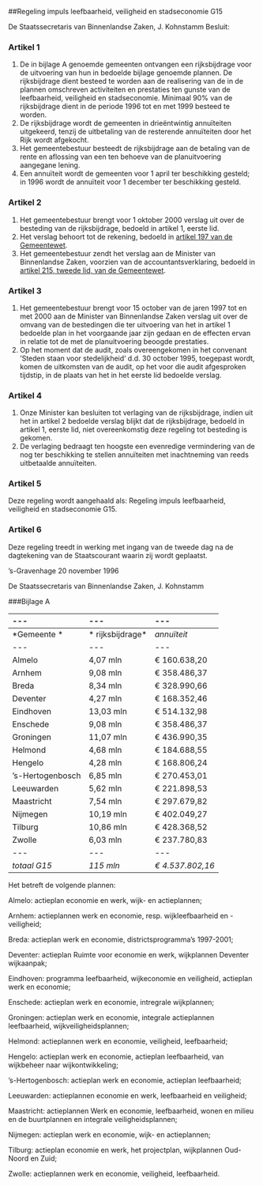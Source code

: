 <meta http-equiv='Content-Type' content='text/html; charset=utf-8' />

##Regeling impuls leefbaarheid, veiligheid en stadseconomie G15

De Staatssecretaris van Binnenlandse Zaken, J. Kohnstamm  Besluit:    

### Artikel 1  

1.  De in bijlage A genoemde gemeenten ontvangen een rijksbijdrage voor de uitvoering van hun in bedoelde bijlage genoemde plannen. De rijksbijdrage dient besteed te worden aan de realisering van de in de plannen omschreven activiteiten en prestaties ten gunste van de leefbaarheid, veiligheid en stadseconomie. Minimaal 90% van de rijksbijdrage dient in de periode 1996 tot en met 1999 besteed te worden.   
2.  De rijksbijdrage wordt de gemeenten in drieëntwintig annuïteiten uitgekeerd, tenzij de uitbetaling van de resterende annuïteiten door het Rijk wordt afgekocht.   
3.  Het gemeentebestuur besteedt de rijksbijdrage aan de betaling van de rente en aflossing van een ten behoeve van de planuitvoering aangegane lening.   
4.  Een annuïteit wordt de gemeenten voor 1 april ter beschikking gesteld; in 1996 wordt de annuïteit voor 1 december ter beschikking gesteld.  

### Artikel 2  

1.  Het gemeentebestuur brengt voor 1 oktober 2000 verslag uit over de besteding van de rijksbijdrage, bedoeld in artikel 1, eerste lid.   
2.  Het verslag behoort tot de rekening, bedoeld in [artikel 197 van de Gemeentewet](../../../../../../../../../wet/gemeentewet/BWBR0005416/README.md).   
3.  Het gemeentebestuur zendt het verslag aan de Minister van Binnenlandse Zaken, voorzien van de accountantsverklaring, bedoeld in [artikel 215, tweede lid, van de Gemeentewet](../../../../../../../../../wet/gemeentewet/BWBR0005416/README.md).  

### Artikel 3  

1.  Het gemeentebestuur brengt voor 15 october van de jaren 1997 tot en met 2000 aan de Minister van Binnenlandse Zaken verslag uit over de omvang van de bestedingen die ter uitvoering van het in artikel 1 bedoelde plan in het voorgaande jaar zijn gedaan en de effecten ervan in relatie tot de met de planuitvoering beoogde prestaties.   
2.  Op het moment dat de audit, zoals overeengekomen in het convenant ’Steden staan voor stedelijkheid’ d.d. 30 october 1995, toegepast wordt, komen de uitkomsten van de audit, op het voor die audit afgesproken tijdstip, in de plaats van het in het eerste lid bedoelde verslag.   

### Artikel 4  

1.  Onze Minister kan besluiten tot verlaging van de rijksbijdrage, indien uit het in artikel 2 bedoelde verslag blijkt dat de rijksbijdrage, bedoeld in artikel 1, eerste lid, niet overeenkomstig deze regeling tot besteding is gekomen.   
2.  De verlaging bedraagt ten hoogste een evenredige vermindering van de nog ter beschikking te stellen annuïteiten met inachtneming van reeds uitbetaalde annuïteiten.   

### Artikel 5  

Deze regeling wordt aangehaald als: Regeling impuls leefbaarheid, veiligheid en stadseconomie G15. 

### Artikel 6  

Deze regeling treedt in werking met ingang van de tweede dag na de dagtekening van de Staatscourant waarin zij wordt geplaatst. 

’s-Gravenhage 
20 november 1996    

De 
Staatssecretaris van Binnenlandse Zaken,
J. Kohnstamm    

###Bijlage A 

| --- | --- | --- |
|:---|:---|:---|
|*Gemeente * |* rijksbijdrage* |*annuïteit* |
| --- | --- | --- |
|Almelo |4,07 mln |€ 160.638,20 |
|Arnhem |9,08 mln |€ 358.486,37 |
|Breda |8,34 mln | € 328.990,66 |
|Deventer |4,27 mln |€ 168.352,46 |
|Eindhoven |13,03 mln |€ 514.132,98 |
|Enschede | 9,08 mln |€ 358.486,37 |
|Groningen |11,07 mln |€ 436.990,35 |
|Helmond | 4,68 mln |€ 184.688,55 |
|Hengelo  |4,28 mln |€ 168.806,24 |
|’s-Hertogenbosch |6,85 mln |€ 270.453,01 |
|Leeuwarden | 5,62 mln |€ 221.898,53 |
|Maastricht |7,54 mln |€ 297.679,82 |
|Nijmegen |10,19 mln |€ 402.049,27 |
|Tilburg |10,86 mln |€ 428.368,52 |
|Zwolle |6,03 mln | € 237.780,83 |
| --- | --- | --- |
| *totaal G15*  |*115 mln* |*€ 4.537.802,16* |

Het betreft de volgende plannen: 

Almelo: actieplan economie en werk, wijk- en actieplannen;

Arnhem: actieplannen werk en economie, resp. wijkleefbaarheid en -veiligheid;

Breda: actieplan werk en economie, districtsprogramma’s 1997-2001;

Deventer: actieplan Ruimte voor economie en werk, wijkplannen Deventer wijkaanpak;

Eindhoven: programma leefbaarheid, wijkeconomie en veiligheid, actieplan werk en economie;

Enschede: actieplan werk en economie, intregrale wijkplannen;

Groningen: actieplan werk en economie, integrale actieplannen leefbaarheid, wijkveiligheidsplannen;

Helmond: actieplannen werk en economie, veiligheid, leefbaarheid;

Hengelo: actieplan werk en economie, actieplan leefbaarheid, van wijkbeheer naar wijkontwikkeling;

’s-Hertogenbosch: actieplan werk en economie, actieplan leefbaarheid;

Leeuwarden: actieplannen economie en werk, leefbaarheid en veiligheid;

Maastricht: actieplannen Werk en economie, leefbaarheid, wonen en milieu en de buurtplannen en integrale veiligheidsplannen;

Nijmegen: actieplan werk en economie, wijk- en actieplannen;

Tilburg: actieplan economie en werk, het projectplan, wijkplannen Oud-Noord en Zuid;

Zwolle: actieplannen werk en economie, veiligheid, leefbaarheid. 
